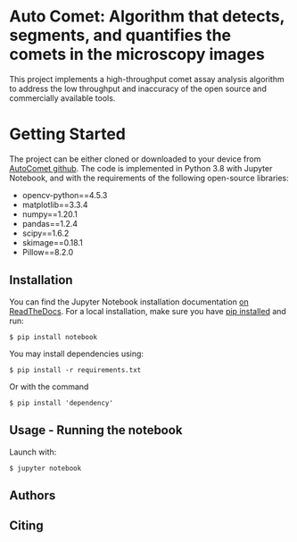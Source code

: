 # Auto Comet: Algorithm that detects, segments, and quantifies the comets in the microscopy images

This project implements a high-throughput comet assay analysis algorithm to address the low throughput and inaccuracy of the open source and commercially available tools.


# Getting Started 

The project can be either cloned or downloaded to your device from [AutoComet github](https://github.com/finkbeiner-lab/AutoComet). The code is implemented in Python 3.8 with Jupyter Notebook, and with the requirements of the following open-source libraries:

- opencv-python==4.5.3
- matplotlib==3.3.4
- numpy==1.20.1
- pandas==1.2.4
- scipy==1.6.2
- skimage==0.18.1
- Pillow==8.2.0

## Installation
You can find the Jupyter Notebook installation documentation
[on ReadTheDocs](https://jupyter.readthedocs.io/en/latest/install.html). For a local installation, make sure you have
[pip installed](https://pip.readthedocs.io/en/stable/installing/) and run:

    $ pip install notebook

You may install dependencies using:

    $ pip install -r requirements.txt

Or with the command

    $ pip install 'dependency'
    
## Usage - Running the notebook

Launch with:

    $ jupyter notebook
 
## Authors

## Citing
